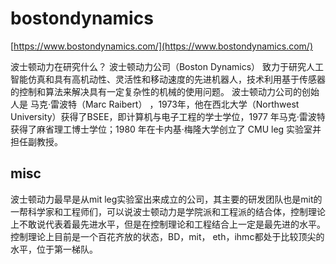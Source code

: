 # bostondynamics

[https://www.bostondynamics.com/](https://www.bostondynamics.com/)


波士顿动力在研究什么？ 波士顿动力公司（Boston Dynamics） 致力于研究人工智能仿真和具有高机动性、灵活性和移动速度的先进机器人，技术利用基于传感器的控制和算法来解决具有一定复杂性的机械的使用问题。 波士顿动力公司的创始人是 马克·雷波特（Marc Raibert） ，1973年，他在西北大学（Northwest University）获得了BSEE，即计算机与电子工程的学士学位，1977 年马克·雷波特获得了麻省理工博士学位；1980 年在卡内基·梅隆大学创立了 CMU leg 实验室并担任副教授。

## misc
波士顿动力最早是从mit leg实验室出来成立的公司，其主要的研发团队也是mit的一帮科学家和工程师们，可以说波士顿动力是学院派和工程派的结合体，控制理论上不敢说代表着最先进水平，但是在控制理论和工程结合上一定是最先进的水平。控制理论上目前是一个百花齐放的状态，BD，mit， eth，ihmc都处于比较顶尖的水平，位于第一梯队。